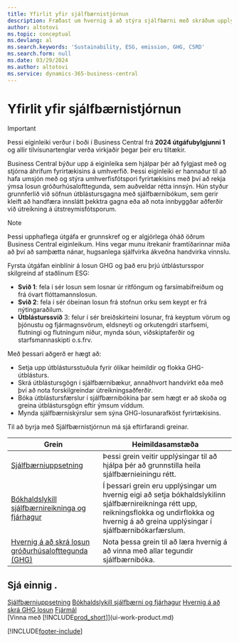 ```yaml
---
title: Yfirlit yfir sjálfbærnistjórnun
description: Fræðast um hvernig á að stýra sjálfbærni með skráðum upplýsingum og forða.
author: altotovi
ms.topic: conceptual
ms.devlang: al
ms.search.keywords: 'Sustainability, ESG, emission, GHG, CSRD'
ms.search.form: null
ms.date: 03/29/2024
ms.author: altotovi
ms.service: dynamics-365-business-central
---
```


# Yfirlit yfir sjálfbærnistjórnun

>[!IMPORTANT]
>Þessi eiginleiki verður í boði í Business Central frá **2024 útgáfubylgjunni 1** og allir tilvísunartenglar verða virkjaðir þegar þeir eru tiltækir.

Business Central býður upp á eiginleika sem hjálpar þér að fylgjast með og stjórna áhrifum fyrirtækisins á umhverfið. Þessi eiginleiki er hannaður til að hafa umsjón með og stýra umhverfisfótspori fyrirtækisins með því að rekja ýmsa losun gróðurhúsalofttegunda, sem auðveldar rétta innsýn. Hún styður grunnferlið við söfnun útblástursgagna með sjálfbærnibókum, sem gerir kleift að handfæra innslátt þekktra gagna eða að nota innbyggðar aðferðir við útreikning á útstreymisfótsporum. 

>[!NOTE]
>Þessi upphaflega útgáfa er grunnskref og er algjörlega óháð öðrum Business Central eiginleikum. Hins vegar munu ítrekanir framtíðarinnar miða að því að samþætta nánar, hugsanlega sjálfvirka ákveðna handvirka vinnslu.

Fyrsta útgáfan einblínir á losun GHG og það eru þrjú útblástursspor skilgreind af staðlinum ESG:  

- **Svið 1**: fela í sér losun sem losnar úr ritföngum og farsímabifreiðum og frá óvart flóttamannslosun.  
- **Svið 2**: fela í sér óbeinan losun frá stofnun orku sem keypt er frá nýtingaraðilum.   
- **Útblásturssvið** 3: felur í sér breiðskírteini losunar, frá keyptum vörum og þjónustu og fjármagnsvörum, eldsneyti og orkutengdri starfsemi, flutningi og flutningum niður, mynda sóun, viðskiptaferðir og starfsmannaskipti o.s.frv. 

Með þessari aðgerð er hægt að:   

- Setja upp útblástursstuðula fyrir ólíkar heimildir og flokka GHG-útblásturs. 
- Skrá útblástursgögn í sjálfbærnibækur, annaðhvort handvirkt eða með því að nota forskilgreindar útreikningsaðferðir.  
- Bóka útblástursfærslur í sjálfbærnibókina þar sem hægt er að skoða og greina útblástursgögn eftir ýmsum víddum. 
- Mynda sjálfbærniskýrslur sem sýna GHG-losunarafköst fyrirtækisins.

Til að byrja með Sjálfbærnistjórnun má sjá eftirfarandi greinar.  

|  Grein  |  Heimildasamstæða  |  
|--------|--------------| 
|[Sjálfbærniuppsetning](finance-sustainability-setup.md) | Þessi grein veitir upplýsingar til að hjálpa þér að grunnstilla heila sjálfbærnieiningu rétt. |
|[Bókhaldslykill sjálfbærnireikninga og fjárhagur](finance-sustainability-accounts-ledger.md) | Í þessari grein eru upplýsingar um hvernig eigi að setja bókhaldslykilinn sjálfbærnireikninga rétt upp, reikningsflokka og undirflokka og hvernig á að greina upplýsingar í sjálfbærnibókarfærslum. |
|[Hvernig á að skrá losun gróðurhúsalofttegunda (GHG)](finance-sustainability-journal.md) | Nota þessa grein til að læra hvernig á að vinna með allar tegundir sjálfbærnibóka. |


## Sjá einnig .  
[Sjálfbærniuppsetning](finance-sustainability-setup.md) 
[Bókhaldslykill sjálfbærni og fjárhagur](finance-sustainability-accounts-ledger.md) 
[Hvernig á að skrá GHG losun](finance-sustainability-journal.md)
[Fjármál](finance.md)  
[Vinna með [!INCLUDE[prod_short](includes/prod_short.md)]](ui-work-product.md)


[!INCLUDE[footer-include](includes/footer-banner.md)]
